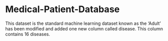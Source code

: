 # Medical-Patient-Database
This dataset is the standard machine learning dataset known as the ‘Adult’ has been modified and added one new column called disease. 
This column contains 16 diseases.
